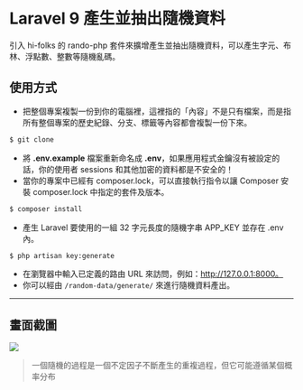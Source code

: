 # Laravel 9 產生並抽出隨機資料

引入 hi-folks 的 rando-php 套件來擴增產生並抽出隨機資料，可以產生字元、布林、浮點數、整數等隨機亂碼。

## 使用方式
- 把整個專案複製一份到你的電腦裡，這裡指的「內容」不是只有檔案，而是指所有整個專案的歷史紀錄、分支、標籤等內容都會複製一份下來。
```sh
$ git clone
```
- 將 __.env.example__ 檔案重新命名成 __.env__，如果應用程式金鑰沒有被設定的話，你的使用者 sessions 和其他加密的資料都是不安全的！
- 當你的專案中已經有 composer.lock，可以直接執行指令以讓 Composer 安裝 composer.lock 中指定的套件及版本。
```sh
$ composer install
```
- 產生 Laravel 要使用的一組 32 字元長度的隨機字串 APP_KEY 並存在 .env 內。
```sh
$ php artisan key:generate
```
- 在瀏覽器中輸入已定義的路由 URL 來訪問，例如：http://127.0.0.1:8000。
- 你可以經由 `/random-data/generate/` 來進行隨機資料產出。

----

## 畫面截圖
![](https://i.imgur.com/6rB0ov4.png)
> 一個隨機的過程是一個不定因子不斷產生的重複過程，但它可能遵循某個概率分布

